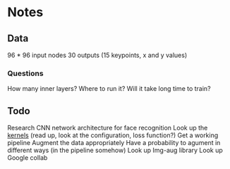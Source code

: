 # Notes

## Data
96 * 96 input nodes
30 outputs (15 keypoints, x and y values)
### Questions
How many inner layers?
Where to run it?
Will it take long time to train?



## Todo
Research CNN network architecture for face recognition
Look up the [kernels](https://www.kaggle.com/drgilermo/face-images-with-marked-landmark-points/kernels) (read up, look at the configuration, loss function?)
Get a working pipeline
Augment the data appropriately
Have a probability to agument in different ways (in the pipeline somehow)
Look up Img-aug library
Look up Google collab
